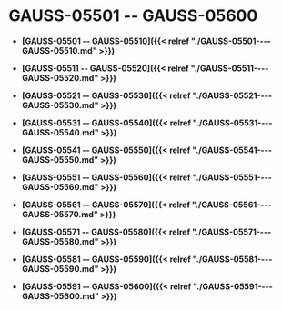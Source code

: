 # GAUSS-05501 -- GAUSS-05600

-   **[GAUSS-05501 -- GAUSS-05510]({{< relref "./GAUSS-05501----GAUSS-05510.md" >}})**  

-   **[GAUSS-05511 -- GAUSS-05520]({{< relref "./GAUSS-05511----GAUSS-05520.md" >}})**  

-   **[GAUSS-05521 -- GAUSS-05530]({{< relref "./GAUSS-05521----GAUSS-05530.md" >}})**  

-   **[GAUSS-05531 -- GAUSS-05540]({{< relref "./GAUSS-05531----GAUSS-05540.md" >}})**  

-   **[GAUSS-05541 -- GAUSS-05550]({{< relref "./GAUSS-05541----GAUSS-05550.md" >}})**  

-   **[GAUSS-05551 -- GAUSS-05560]({{< relref "./GAUSS-05551----GAUSS-05560.md" >}})**  

-   **[GAUSS-05561 -- GAUSS-05570]({{< relref "./GAUSS-05561----GAUSS-05570.md" >}})**  

-   **[GAUSS-05571 -- GAUSS-05580]({{< relref "./GAUSS-05571----GAUSS-05580.md" >}})**  

-   **[GAUSS-05581 -- GAUSS-05590]({{< relref "./GAUSS-05581----GAUSS-05590.md" >}})**  

-   **[GAUSS-05591 -- GAUSS-05600]({{< relref "./GAUSS-05591----GAUSS-05600.md" >}})**  


